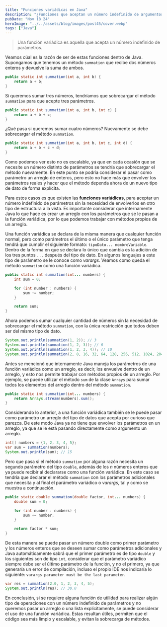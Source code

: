 ```yaml
---
title: "Funciones variádicas en Java"
description: "¿Funciones que aceptan un número indefinido de argumentos?"
pubDate: "Nov 18 24"
heroImage: "../../assets/blog/images/post45/cover.webp"
tags: ["Java"]
---
```


> Una función variádica es aquella que acepta un número indefinido de parámetros.

Veamos cúal es la razón de ser de estas funciones dentro de Java. Supongamos que tenemos un método `summation` que recibe dos números enteros y devuelve la suma de ambos.

```java
public static int summation(int a, int b) {
    return a + b;
}
```

Si queremos sumar tres números, tendríamos que sobrecargar el método `summation` para que acepte tres parámetros.

```java
public static int summation(int a, int b, int c) {
    return a + b + c;
}
```

¿Qué pasa si queremos sumar cuatro números? Nuevamente se debe sobrecargar el método `summation`.

```java
public static int summation(int a, int b, int c, int d) {
    return a + b + c + d;
}
```

Como podemos ver esto no es escalable, ya que en cada ocasión que se necesite un número distinto de parámetros se tendría que sobrecargar el método nuevamente. En este punto se podría considerar el pasar como parámetro un arreglo de enteros, pero esto no hace más que envolver los parámetros reales y hacer que el método dependa ahora de un nuevo tipo de dato de forma explícita.

Para estos casos es que existen las **funciones variádicas**, para aceptar un número indefinido de parámetros sin la necesidad de envolverlos en otro tipo de estructura a la vista. Es importante considerar que internamente Java lo que hace es crear un arreglo con los parámetros que se le pasan a la función variádica, por lo que podemos trabajar con métodos propios de un arreglo.

Una función variádica se declara de la misma manera que cualquier función normal, pero como parámetros el último o el único parámetro que tenga tendrá que cumplir el siguiente formato: `tipoDato... nombreVariable`. Dentro de la forma en que se declara lo único que cambia es la adición de los tres puntos `...` después del tipo de dato. En algunos lenguajes a este tipo de parámetro se le conoce como *varargs*. Veamos como queda el método `summation` como una función variádica.

```java
public static int summation(int... numbers) {
    int sum = 0;

    for (int number : numbers) {
        sum += number;
    }

    return sum;
}
```

Ahora podemos sumar cualquier cantidad de números sin la necesidad de sobrecargar el método `summation`, con la única restricción que todos deben ser del mismo tipo de dato.

```java
System.out.println(summation(1, 2)); // 3
System.out.println(summation(1, 2, 3)); // 6
System.out.println(summation(1, 2, 3, 4)); // 10
System.out.println(summation(2, 8, 16, 32, 64, 128, 256, 512, 1024, 2048)); // 4090
```

Antes se mencionó que internamente Java maneja los parámetros de una función variádica como un arreglo, es decir, los envuelve dentro de un arreglo, y esto nos permite trabajar con métodos propios de un arreglo. Por ejemplo, se puede utilizar el método `sum` de la clase `Arrays` para sumar todos los elementos del arreglo dentro del método `summation`.

```java
public static int summation(int... numbers) {
    return Arrays.stream(numbers).sum();
}
```

Considerando lo anterior, a una función variádica también se le puede pasar como parámetro un arreglo del tipo de datos que acepta por curioso que parezca. De este modo Java ya no tiene que envolver los parámetros en un arreglo, ya que se le está pasando directamente como argumento un arreglo.

```java
int[] numbers = {1, 2, 3, 4, 5};
var sum = summation(numbers);
System.out.println(sum); // 15
```

Pero que pasa si el método `summation` por alguna razón necesita un segundo parámetro del tipo `double`, además de los _n_ números enteros que ya puede recibir al declararse como una función variádica. En este caso se tendría que declarar el método `summation` con los parámetros adicionales que necesita y al final el parámetro variádico o *varargs*, tal y como se muestra a continuación.

```java
public static double summation(double factor, int... numbers) {
    double sum = 0;

    for (int number : numbers) {
        sum += number;
    }

    return factor * sum;
}
```

De esta manera se puede pasar un número double como primer parámetro y los números enteros que se deseen sumar como parámetros adicionales y Java automáticamente sabrá que el primer parámetro es de tipo `double` y los siguientes son de tipo `int`, considerar que el parámetro variádico siempre debe ser el último parámetro de la función, y no el primero, ya que generaría un error de compilación, incluso el propio IDE nos indicaría lo siguiente: `varargs parameter must be the last parameter`.

```java
var res = summation(2.0, 1, 2, 3, 4, 5);
System.out.println(res); // 30.0
```

En conclusión, si se requiere alguna función de utilidad para realizar algún tipo de operaciones con un número indefinido de parámetros y no queremos pasar un arreglo o una lista explícitamente, se puede considerar el uso de una función variádica. Estas resultan útiles, permiten que el código sea más limpio y escalable, y evitan la sobrecarga de métodos.
